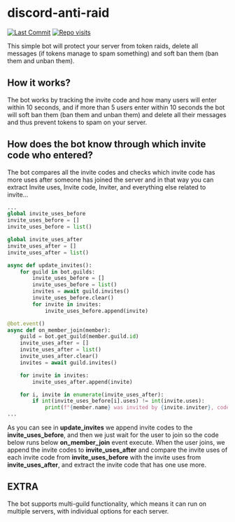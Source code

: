 # discord-anti-raid
[![Last Commit](https://img.shields.io/github/last-commit/flowitoo/discord-anti-raid?color=9b59b6&logo=Elixir&logoColor=9b59b6&style=for-the-badge)](https://github.com/flowitoo/discord-anti-raid)
[![Repo visits](https://badges.pufler.dev/visits/flowitoo/discord-anti-raid?style=for-the-badge&logo=elixir&logoColor=9b59b6&color=9b59b6&label=repo+visits)](https://github.com/flowitoo/discord-anti-raid)

This simple bot will protect your server from token raids, delete all messages (if tokens manage to spam something) and soft ban them (ban them and unban them).

## How it works?

The bot works by tracking the invite code and how many users will enter within 10 seconds, and if more than 5 users enter within 10 seconds the bot will soft ban them (ban them and unban them) and delete all their messages and thus prevent tokens to spam on your server.

## How does the bot know through which invite code who entered?
The bot compares all the invite codes and checks which invite code has more uses after someone has joined the server and in that way you can extract Invite uses, Invite code, Inviter, and everything else related to invite...

```python
...
global invite_uses_before
invite_uses_before = []
invite_uses_before = list()

global invite_uses_after
invite_uses_after = []
invite_uses_after = list()

async def update_invites():
    for guild in bot.guilds:
        invite_uses_before = []
        invite_uses_before = list()
        invites = await guild.invites()
        invite_uses_before.clear()
        for invite in invites:
            invite_uses_before.append(invite)

@bot.event()
async def on_member_join(member):
    guild = bot.get_guild(member.guild.id)
    invite_uses_after = []
    invite_uses_after = list()
    invite_uses_after.clear()
    invites = await guild.invites()

    for invite in invites:
        invite_uses_after.append(invite)

    for i, invite in enumerate(invite_uses_after):
        if int(invite_uses_before[i].uses) != int(invite.uses):
            print(f"{member.name} was invited by {invite.inviter}, code is {invite.code} (used {invite.uses} times)")
...
```

As you can see in **update_invites** we append invite codes to the **invite_uses_before**, and then we just wait for the user to join so the code below runs below **on_member_join** event execute. When the user joins, we append the invite codes to **invite_uses_after** and compare the invite uses of each invite code from **invite_uses_before** with the invite uses from **invite_uses_after**, and extract the invite code that has one use more.

## EXTRA
The bot supports multi-guild functionality, which means it can run on multiple servers, with individual options for each server.
